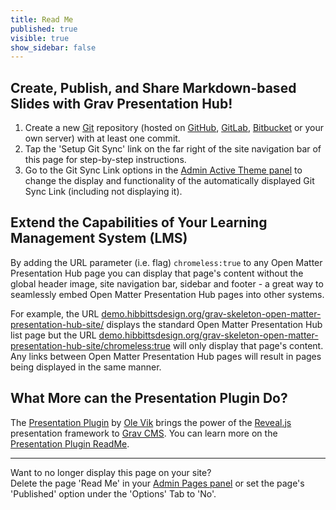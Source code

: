 ```yaml
---
title: Read Me
published: true
visible: true
show_sidebar: false
---
```


## Create, Publish, and Share Markdown-based Slides with Grav Presentation Hub!

1. Create a new [Git](https://git-scm.com/) repository (hosted on [GitHub](https://github.com/), [GitLab](https://about.gitlab.com/), [Bitbucket](https://bitbucket.org/) or your own server) with at least one commit.
2. Tap the 'Setup Git Sync' link on the far right of the site navigation bar of this page for step-by-step instructions.
3. Go to the Git Sync Link options in the [Admin Active Theme panel](../../admin/themes/mytheme) to change the display and functionality of the automatically displayed Git Sync Link (including not displaying it).

## Extend the Capabilities of Your Learning Management System (LMS)  

By adding the URL parameter (i.e. flag) `chromeless:true` to any Open Matter Presentation Hub page you can display that page's content without the global header image, site navigation bar, sidebar and footer - a great way to seamlessly embed Open Matter Presentation Hub pages into other systems.  

For example, the URL [demo.hibbittsdesign.org/grav-skeleton-open-matter-presentation-hub-site/](https://demo.hibbittsdesign.org/grav-skeleton-open-matter-presentation-hub-site/) displays the standard Open Matter Presentation Hub list page but the URL [demo.hibbittsdesign.org/grav-skeleton-open-matter-presentation-hub-site/chromeless:true](https://demo.hibbittsdesign.org/grav-skeleton-open-matter-presentation-hub-site/chromeless:true) will only display that page's content. Any links between Open Matter Presentation Hub pages will result in pages being displayed in the same manner.

## What More can the Presentation Plugin Do?
The [Presentation Plugin](https://github.com/OleVik/grav-plugin-presentation) by [Ole Vik](https://olevik.me) brings the power of the [Reveal.js](https://revealjs.com/#/) presentation framework to [Grav CMS](https://getgrav.org/). You can learn more on the [Presentation Plugin ReadMe](https://github.com/OleVik/grav-plugin-presentation/blob/master/README.md).

<hr>

Want to no longer display this page on your site?  
Delete the page 'Read Me' in your [Admin Pages panel](../../admin/pages) or set the page's 'Published' option under the 'Options' Tab to 'No'.
